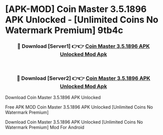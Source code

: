 # [APK-MOD] Coin Master 3.5.1896 APK Unlocked - [Unlimited Coins No Watermark Premium] 9tb4c



<div align="center">
<h3>🔴 Download [Server1] 👉👉 <a href="https://momento.my/?title=Coin_Master_3.5.1896_APK_Unlocked">Coin Master 3.5.1896 APK Unlocked Mod Apk</a></h3><br>

<h3>🔴 Download [Server2] 👉👉 <a href="https://momento.my/?title=Coin_Master_3.5.1896_APK_Unlocked">Coin Master 3.5.1896 APK Unlocked Mod Apk</a></h3>
</div>



Download Coin Master 3.5.1896 APK Unlocked 

Free APK MOD Coin Master 3.5.1896 APK Unlocked [Unlimited Coins No Watermark Premium]

Download Coin Master 3.5.1896 APK Unlocked [Unlimited Coins No Watermark Premium] Mod For Android
